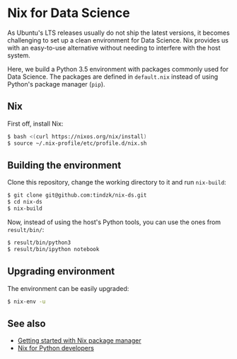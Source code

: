 # Nix for Data Science
As Ubuntu's LTS releases usually do not ship the latest versions, it becomes challenging to set up a clean environment for Data Science. Nix provides us with an easy-to-use alternative without needing to interfere with the host system.

Here, we build a Python 3.5 environment with packages commonly used for Data Science. The packages are defined in `default.nix` instead of using Python's package manager (`pip`).

## Nix
First off, install Nix:

```bash
$ bash <(curl https://nixos.org/nix/install)
$ source ~/.nix-profile/etc/profile.d/nix.sh
```

## Building the environment
Clone this repository, change the working directory to it and run `nix-build`:

```bash
$ git clone git@github.com:tindzk/nix-ds.git
$ cd nix-ds
$ nix-build
```

Now, instead of using the host's Python tools, you can use the ones from `result/bin/`:

```bash
$ result/bin/python3
$ result/bin/ipython notebook
```

## Upgrading environment
The environment can be easily upgraded:

```bash
$ nix-env -u
```

## See also
* [Getting started with Nix package manager](https://www.domenkozar.com/2014/01/02/getting-started-with-nix-package-manager/)
* [Nix for Python developers](http://datakurre.pandala.org/2015/10/nix-for-python-developers.html)

